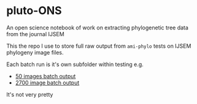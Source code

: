 # pluto-ONS
An open science notebook of work on extracting phylogenetic tree data from the journal IJSEM

This the repo I use to store full raw output from `ami-phylo` tests on IJSEM phylogeny image files.

Each batch run is it's own subfolder within testing e.g.
* [50 images batch output](https://github.com/rossmounce/pluto-ONS/tree/master/testing/50-images/50images-only)
* [2700 image batch output](https://github.com/rossmounce/pluto-ONS/tree/master/testing/batch-20150821-output/all-input)

It's not very pretty
